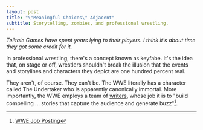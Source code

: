 ```yaml
---
layout: post
title: "\"Meaningful Choices\" Adjacent"
subtitle: Storytelling, zombies, and professional wrestling.
---
```


_Telltale Games have spent years lying to their players. I think it's about time they got some credit for it._

In professional wrestling, there's a concept known as keyfabe. It's the idea that, on stage or off, wrestlers shouldn't break the illusion that the events and storylines and characters they depict are one hundred percent real. 

They aren't, of course. They can't be. The WWE literally has a character called The Undertaker who is apparently canonically immortal. More importantly, the WWE employs a team of [writers](https://en.wikipedia.org/wiki/List_of_WWE_personnel#Creative_writers), whose job it is to "build compelling ... stories that capture the audience and generate buzz"[^1].

[^1]: [WWE Job Posting](https://wwecorp.wd5.myworkdayjobs.com/en-US/wwecorp/job/Stamford-CT--Headquarters/Writer_R0001288-1)
